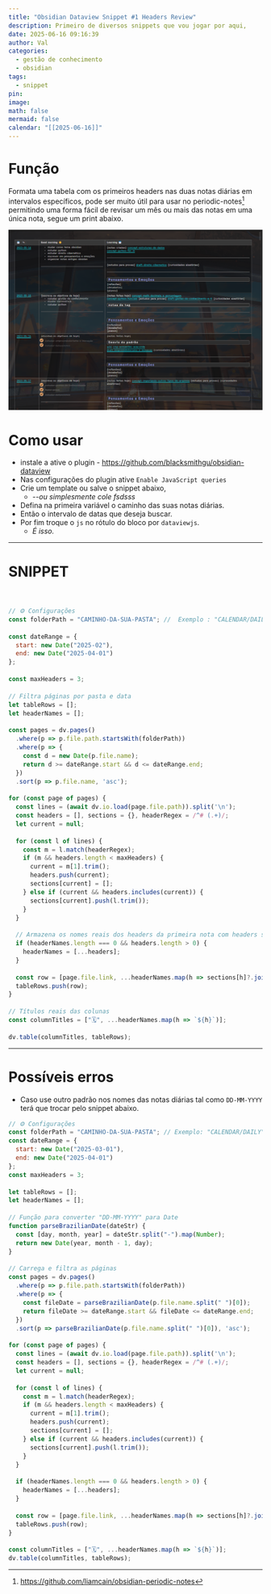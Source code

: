 ```yaml
---
title: "Obsidian Dataview Snippet #1 Headers Review"
description: Primeiro de diversos snippets que vou jogar por aqui,
date: 2025-06-16 09:16:39
author: Val
categories:
  - gestão de conhecimento
  - obsidian
tags:
  - snippet
pin: 
image: 
math: false
mermaid: false
calendar: "[[2025-06-16]]"
---
```

# Função

Formata uma tabela com os primeiros headers nas duas notas diárias em intervalos específicos, pode ser muito útil para usar no periodic-notes[^2] permitindo uma forma fácil de revisar um mês ou mais das notas em uma única nota, segue um print abaixo.

<img src="/assets/img/snip-1.png">


# Como usar

- instale a ative o plugin - <https://github.com/blacksmithgu/obsidian-dataview>
- Nas configurações do plugin ative `Enable JavaScript queries`
- Crie um template ou salve o snippet abaixo, 
	- *--ou simplesmente cole fsdsss*
- Defina na primeira variável o caminho das suas notas diárias.
- Então o intervalo de datas que deseja buscar.
- Por fim troque o `js` no rótulo do bloco por `dataviewjs`.
	- *É isso.*

---
# SNIPPET

```js


// ⚙️ Configurações
const folderPath = "CAMINHO-DA-SUA-PASTA"; //  Exemplo : "CALENDAR/DAILY"   

const dateRange = {
  start: new Date("2025-02"),
  end: new Date("2025-04-01")
};

const maxHeaders = 3;

// Filtra páginas por pasta e data
let tableRows = [];
let headerNames = []; 

const pages = dv.pages()
  .where(p => p.file.path.startsWith(folderPath))
  .where(p => {
    const d = new Date(p.file.name);
    return d >= dateRange.start && d <= dateRange.end;
  })
  .sort(p => p.file.name, 'asc');

for (const page of pages) {
  const lines = (await dv.io.load(page.file.path)).split('\n');
  const headers = [], sections = {}, headerRegex = /^# (.+)/;
  let current = null;

  for (const l of lines) {
    const m = l.match(headerRegex);
    if (m && headers.length < maxHeaders) {
      current = m[1].trim();
      headers.push(current);
      sections[current] = [];
    } else if (current && headers.includes(current)) {
      sections[current].push(l.trim());
    }
  }

  // Armazena os nomes reais dos headers da primeira nota com headers suficientes
  if (headerNames.length === 0 && headers.length > 0) {
    headerNames = [...headers];
  }

  const row = [page.file.link, ...headerNames.map(h => sections[h]?.join('\n') || "")];
  tableRows.push(row);
}

// Títulos reais das colunas
const columnTitles = ["🗓️", ...headerNames.map(h => `${h}`)];

dv.table(columnTitles, tableRows);

```

---


# Possíveis erros 

- Caso use outro padrão nos nomes das notas diárias tal como `DD-MM-YYYY` terá que trocar pelo snippet abaixo.


```js
// ⚙️ Configurações
const folderPath = "CAMINHO-DA-SUA-PASTA"; // Exemplo: "CALENDAR/DAILY"
const dateRange = {
  start: new Date("2025-03-01"),
  end: new Date("2025-04-01")
};
const maxHeaders = 3;

let tableRows = [];
let headerNames = [];

// Função para converter "DD-MM-YYYY" para Date
function parseBrazilianDate(dateStr) {
  const [day, month, year] = dateStr.split("-").map(Number);
  return new Date(year, month - 1, day);
}

// Carrega e filtra as páginas
const pages = dv.pages()
  .where(p => p.file.path.startsWith(folderPath))
  .where(p => {
    const fileDate = parseBrazilianDate(p.file.name.split(" ")[0]);
    return fileDate >= dateRange.start && fileDate <= dateRange.end;
  })
  .sort(p => parseBrazilianDate(p.file.name.split(" ")[0]), 'asc');

for (const page of pages) {
  const lines = (await dv.io.load(page.file.path)).split('\n');
  const headers = [], sections = {}, headerRegex = /^# (.+)/;
  let current = null;

  for (const l of lines) {
    const m = l.match(headerRegex);
    if (m && headers.length < maxHeaders) {
      current = m[1].trim();
      headers.push(current);
      sections[current] = [];
    } else if (current && headers.includes(current)) {
      sections[current].push(l.trim());
    }
  }

  if (headerNames.length === 0 && headers.length > 0) {
    headerNames = [...headers];
  }

  const row = [page.file.link, ...headerNames.map(h => sections[h]?.join('\n') || "")];
  tableRows.push(row);
}

const columnTitles = ["🗓️", ...headerNames.map(h => `${h}`)];
dv.table(columnTitles, tableRows);

```


[^1]: [^2]: <https://github.com/liamcain/obsidian-periodic-notes>
